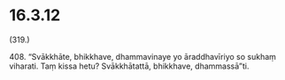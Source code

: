 # 16.3.12

(319.)

408\. “Svākkhāte, bhikkhave, dhammavinaye yo āraddhavīriyo so sukhaṃ viharati. Taṃ kissa hetu? Svākkhātattā, bhikkhave, dhammassā”ti.

